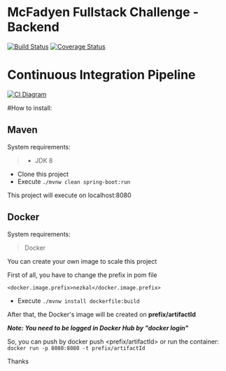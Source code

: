 McFadyen Fullstack Challenge - Backend
==========


[![Build Status](https://travis-ci.org/nezkal/mcfadyen.svg?branch=master)](https://travis-ci.org/nezkal/mcfadyen)
[![Coverage Status](https://coveralls.io/repos/github/nezkal/mcfadyen/badge.svg)](https://coveralls.io/github/nezkal/mcfadyen)

# Continuous Integration Pipeline 

[![CI Diagram](https://raw.githubusercontent.com/nezkal/mcfadyen/master/McFadyenCI.png)](https://raw.githubusercontent.com/nezkal/mcfadyen/master/McFadyenCI.png)


#How to install:

## Maven

System requirements:
> * JDK 8

* Clone this project
* Execute ``` ./mvnw clean spring-boot:run ```

This project will execute on localhost:8080

## Docker

System requirements:
> Docker

You can create your own image to scale this project

First of all, you have to change the prefix in pom file

``` <docker.image.prefix>nezkal</docker.image.prefix>  ```

* Execute ``` ./mvnw install dockerfile:build ```

After that, the Docker's image will be created on **prefix/artifactId**

***Note: You need to be logged in Docker Hub by "docker login"***

So, you can push by docker push <prefix/artifactId> or run the container: ``` docker run -p 8080:8080 -t prefix/artifactId ```

Thanks

